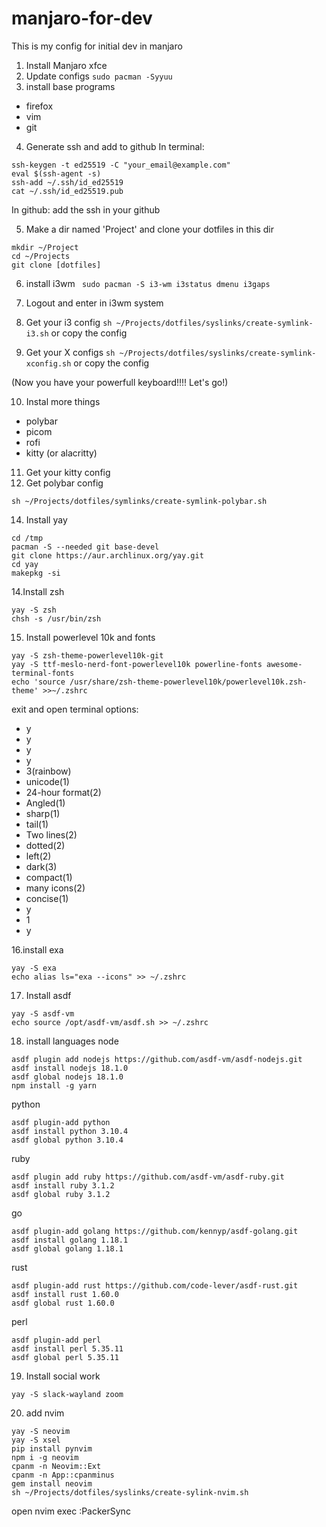 # manjaro-for-dev
This is my config for initial dev in manjaro

1. Install Manjaro xfce
2. Update configs
`sudo pacman -Syyuu`
3. install base programs
- firefox
- vim
- git
4. Generate ssh and add to github
In terminal:
```
ssh-keygen -t ed25519 -C "your_email@example.com"
eval $(ssh-agent -s)
ssh-add ~/.ssh/id_ed25519
cat ~/.ssh/id_ed25519.pub
```

In github: add the ssh in your github

5. Make a dir named 'Project' and clone your dotfiles in this dir
```
mkdir ~/Project
cd ~/Projects
git clone [dotfiles]
```
6. install i3wm
` sudo pacman -S i3-wm i3status dmenu i3gaps`
7. Logout and enter in i3wm system
8. Get your i3 config
```sh ~/Projects/dotfiles/syslinks/create-symlink-i3.sh```
or copy the config

9. Get your X configs
```sh ~/Projects/dotfiles/syslinks/create-symlink-xconfig.sh```
or copy the config

(Now you have your powerfull keyboard!!!! Let's go!)

10. Instal more things
- polybar
- picom
- rofi
- kitty (or alacritty)

11. Get your kitty config
12. Get polybar config
```
sh ~/Projects/dotfiles/symlinks/create-symlink-polybar.sh
```
14. Install yay
```
cd /tmp
pacman -S --needed git base-devel
git clone https://aur.archlinux.org/yay.git
cd yay
makepkg -si
```

14.Install zsh
```
yay -S zsh
chsh -s /usr/bin/zsh
```
15. Install powerlevel 10k and fonts
```
yay -S zsh-theme-powerlevel10k-git
yay -S ttf-meslo-nerd-font-powerlevel10k powerline-fonts awesome-terminal-fonts
echo 'source /usr/share/zsh-theme-powerlevel10k/powerlevel10k.zsh-theme' >>~/.zshrc
```
exit and open terminal
options:
- y
- y
- y
- y
- 3(rainbow)
- unicode(1)
- 24-hour format(2)
- Angled(1)
- sharp(1)
- tail(1)
- Two lines(2)
- dotted(2)
- left(2)
- dark(3)
- compact(1)
- many icons(2)
- concise(1)
- y
- 1
- y

16.install exa
```
yay -S exa
echo alias ls="exa --icons" >> ~/.zshrc
```
17. Install asdf
```
yay -S asdf-vm
echo source /opt/asdf-vm/asdf.sh >> ~/.zshrc
```

18. install languages
node
```
asdf plugin add nodejs https://github.com/asdf-vm/asdf-nodejs.git
asdf install nodejs 18.1.0
asdf global nodejs 18.1.0
npm install -g yarn
```

python
```
asdf plugin-add python
asdf install python 3.10.4
asdf global python 3.10.4
```
ruby
```
asdf plugin add ruby https://github.com/asdf-vm/asdf-ruby.git
asdf install ruby 3.1.2
asdf global ruby 3.1.2
```

go
```
asdf plugin-add golang https://github.com/kennyp/asdf-golang.git
asdf install golang 1.18.1
asdf global golang 1.18.1
```

rust
```
asdf plugin-add rust https://github.com/code-lever/asdf-rust.git
asdf install rust 1.60.0
asdf global rust 1.60.0
```

perl
```
asdf plugin-add perl
asdf install perl 5.35.11
asdf global perl 5.35.11
```

19. Install social work
```
yay -S slack-wayland zoom
```

20. add nvim
```
yay -S neovim
yay -S xsel
pip install pynvim
npm i -g neovim
cpanm -n Neovim::Ext
cpanm -n App::cpanminus
gem install neovim
sh ~/Projects/dotfiles/syslinks/create-sylink-nvim.sh
```
open nvim
exec :PackerSync

